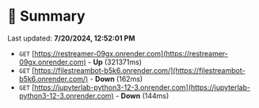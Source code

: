 # 📖 Summary
Last updated: **7/20/2024, 12:52:01 PM**

- `GET` [https://restreamer-09gx.onrender.com](https://restreamer-09gx.onrender.com) - **Up** (321371ms)
- `GET` [https://filestreambot-b5k6.onrender.com/](https://filestreambot-b5k6.onrender.com/) - **Down** (162ms)
- `GET` [https://jupyterlab-python3-12-3.onrender.com](https://jupyterlab-python3-12-3.onrender.com) - **Down** (144ms)
